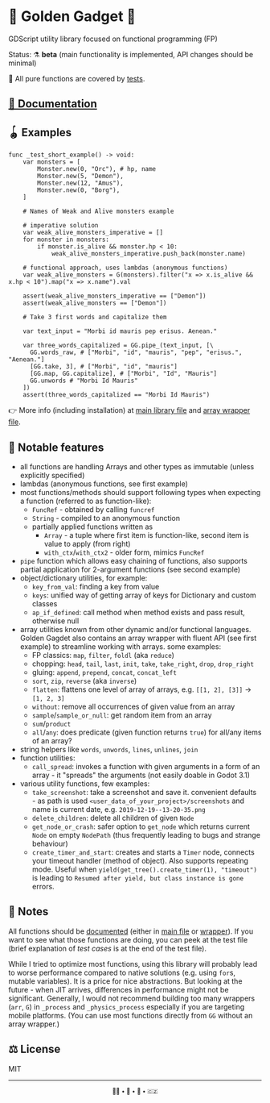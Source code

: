 🧰 Golden Gadget 🌟
===================

GDScript utility library focused on functional programming (FP)

Status: ⚗️ **beta** (main functionality is implemented, API changes should be minimal)

🤖️️ All pure functions are covered by [tests](goldenGadget/GGTests.gd).

[📑 Documentation](docs/index.md)
---------------------------------

🪀 Examples
-----------

```gdscript
func _test_short_example() -> void:
	var monsters = [
		Monster.new(0, "Orc"), # hp, name
		Monster.new(5, "Demon"),
		Monster.new(12, "Amus"),
		Monster.new(0, "Borg"),
	]

	# Names of Weak and Alive monsters example

	# imperative solution
	var weak_alive_monsters_imperative = []
	for monster in monsters:
		if monster.is_alive && monster.hp < 10:
			weak_alive_monsters_imperative.push_back(monster.name)

	# functional approach, uses lambdas (anonymous functions)
	var weak_alive_monsters = G(monsters).filter("x => x.is_alive && x.hp < 10").map("x => x.name").val

	assert(weak_alive_monsters_imperative == ["Demon"])
	assert(weak_alive_monsters == ["Demon"])
```

```gdscript
	# Take 3 first words and capitalize them

	var text_input = "Morbi id mauris pep erisus. Aenean."

	var three_words_capitalized = GG.pipe_(text_input, [\
	  GG.words_raw, # ["Morbi", "id", "mauris", "pep", "erisus.", "Aenean."]
	  [GG.take, 3], # ["Morbi", "id", "mauris"]
	  [GG.map, GG.capitalize], # ["Morbi", "Id", "Mauris"]
	  GG.unwords # "Morbi Id Mauris"
	])
	assert(three_words_capitalized == "Morbi Id Mauris")
```

👉 More info (including installation) at [main library file](goldenGadget/GoldenGadget.gd) and [array wrapper file](goldenGadget/GGArray.gd).

🎁 Notable features
-------------------
* all functions are handling Arrays and other types as immutable (unless explicitly specified)
* lambdas (anonymous functions, see first example)
* most functions/methods should support following types when expecting a function (referred to as function-like):
  * `FuncRef` - obtained by calling `funcref`
  * `String` - compiled to an anonymous function
  * partially applied functions written as
    * `Array` - a tuple where first item is function-like, second item is value to apply (from right)
    * `with_ctx`/`with_ctx2` - older form, mimics `FuncRef`
* `pipe` function which allows easy chaining of functions, also supports partial application for 2-argument functions (see second example)
* object/dictionary utilities, for example:
   * `key_from_val`: finding a key from value
   * `keys`: unified way of getting array of keys for Dictionary and custom classes
   * `ap_if_defined`: call method when method exists and pass result, otherwise null
* array utilities known from other dynamic and/or functional languages. Golden Gagdet also contains an array wrapper with fluent API (see first example) to streamline working with arrays. some examples:
  * FP classics: `map`, `filter`, `foldl` (aka `reduce`)
  * chopping: `head`, `tail`, `last`, `init`, `take`, `take_right`, `drop`, `drop_right`
  * gluing: `append`, `prepend`, `concat`, `concat_left`
  * `sort`, `zip`, `reverse` (aka `inverse`)
  * `flatten`: flattens one level of array of arrays, e.g. `[[1, 2], [3]]` -> `[1, 2, 3]`
  * `without`: remove all occurrences of given value from an array
  * `sample`/`sample_or_null`: get random item from an array
  * `sum`/`product`
  * `all`/`any`: does predicate (given function returns `true`) for all/any items of an array?
* string helpers like `words`, `unwords`, `lines`, `unlines`, `join`
* function utilities:
  * `call_spread`: invokes a function with given arguments in a form of an array - it "spreads" the arguments (not easily doable in Godot 3.1)
* various utility functions, few examples:
  * `take_screenshot`: take a screenshot and save it. convenient defaults - as path is used `<user_data_of_your_project>/screenshots` and name is current date, e.g. `2019-12-19--13-20-35.png`
  * `delete_children`: delete all children of given `Node`
  * `get_node_or_crash`: safer option to `get_node` which returns current `Node` on empty `NodePath` (thus frequently leading to bugs and strange behaviour)
  * `create_timer_and_start`: creates and starts a `Timer` node, connects your timeout handler (method of object). Also supports repeating mode. Useful when `yield(get_tree().create_timer(1), "timeout")` is leading to `Resumed after yield, but class instance is gone` errors.

📜 Notes
--------
All functions should be [documented](docs/index.md) (either in [main file](goldenGadget/GoldenGadget.gd) or [wrapper](goldenGadget/GGArray.gd)). If you want to see what those functions are doing, you can peek at the test file (brief explanation of *test cases* is at the end of the test file).

While I tried to optimize most functions, using this library will probably lead to worse performance compared to native solutions (e.g. using `for`s, mutable variables). It is a price for nice abstractions. But looking at the future - when JIT arrives, differences in performance might not be significant. Generally, I would not recommend building too many wrappers (`arr`, `G`) in `_process` and `_physics_process` especially if you are targeting mobile platforms. (You can use most functions directly from `GG` without an array wrapper.)

⚖️ License
---------
MIT

- - -

<div align="center">
	<sub>
		👨🏻 • 🐧 • 🍍 • 🇨🇿
	</sub>
</div>
